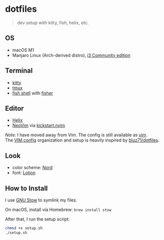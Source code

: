 # dotfiles

> dev setup with kitty, fish, helix, etc.

## OS

- macOS M1
- Manjaro Linux (Arch-derived distro), [i3 Community edition](https://manjaro.org/downloads/community/i3/)

## Terminal

- [kitty](https://sw.kovidgoyal.net/kitty/#)
- [tmux](https://github.com/tmux/tmux)
- [fish shell](https://fishshell.com/) with [fisher](https://github.com/jorgebucaran/fisher)

## Editor

- [Helix](https://helix-editor.com)
- [NeoVim](https://neovim.io/) via [kickstart.nvim](https://github.com/nvim-lua/kickstart.nvim)

_Note_: I have moved away from Vim. The config is still available as [vim](./vim).  
The [VIM config](vimrc) organization and setup is heavily inspired by [bluz71/dotfiles](https://github.com/bluz71/dotfiles/blob/master/vimrc).

## Look

- color scheme: [Nord][nord]
- font: [Lotion](https://font.nina.coffee)

## How to Install

I use [GNU Stow][stow] to symlink my files.

On macOS, install via Homebrew: `brew install stow`

After that, I run the setup script:

```bash
chmod +x setup.sh
./setup.sh
```

[nord]: https://www.nordtheme.com/
[stow]: https://www.gnu.org/software/stow/
